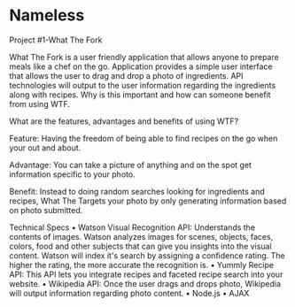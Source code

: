 # Nameless
Project #1-What The Fork

What The Fork is a user friendly application that allows anyone to prepare meals like a chef on the go.
Application provides a simple user interface that allows the user to drag and drop a photo of ingredients. API technologies will output to the user information regarding the ingredients along with recipes. Why is this important and how can someone benefit from using WTF.

What are the features, advantages and benefits of using WTF?

Feature: Having the freedom of being able to find recipes on the go when your out and about.

Advantage: You can take a picture of anything and on the spot get information specific to your photo.

Benefit: Instead to doing random searches looking for ingredients and recipes, What The Targets your photo by only generating information based on photo submitted.


Technical Specs
•	Watson Visual Recognition API: Understands the contents of images. Watson analyzes images for scenes, objects, faces, colors, food and    other subjects that can give you insights into the visual content. Watson will index it's search by assigning a confidence rating. The higher the rating, the more accurate the recognition is.
•	Yummly Recipe API: This API lets you integrate recipes and faceted recipe search into your website.
•	Wikipedia API: Once the user drags and drops photo, Wikipedia will output information regarding photo content.
•	Node.js
•	AJAX

